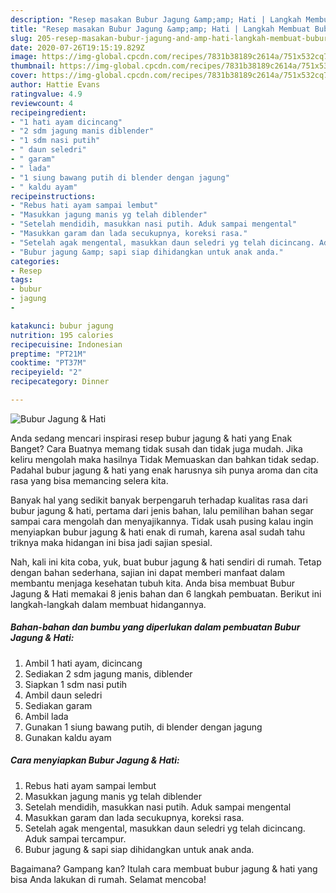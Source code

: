 ```yaml
---
description: "Resep masakan Bubur Jagung &amp;amp; Hati | Langkah Membuat Bubur Jagung &amp;amp; Hati Yang Bikin Ngiler"
title: "Resep masakan Bubur Jagung &amp;amp; Hati | Langkah Membuat Bubur Jagung &amp;amp; Hati Yang Bikin Ngiler"
slug: 205-resep-masakan-bubur-jagung-and-amp-hati-langkah-membuat-bubur-jagung-and-amp-hati-yang-bikin-ngiler
date: 2020-07-26T19:15:19.829Z
image: https://img-global.cpcdn.com/recipes/7831b38189c2614a/751x532cq70/bubur-jagung-hati-foto-resep-utama.jpg
thumbnail: https://img-global.cpcdn.com/recipes/7831b38189c2614a/751x532cq70/bubur-jagung-hati-foto-resep-utama.jpg
cover: https://img-global.cpcdn.com/recipes/7831b38189c2614a/751x532cq70/bubur-jagung-hati-foto-resep-utama.jpg
author: Hattie Evans
ratingvalue: 4.9
reviewcount: 4
recipeingredient:
- "1 hati ayam dicincang"
- "2 sdm jagung manis diblender"
- "1 sdm nasi putih"
- " daun seledri"
- " garam"
- " lada"
- "1 siung bawang putih di blender dengan jagung"
- " kaldu ayam"
recipeinstructions:
- "Rebus hati ayam sampai lembut"
- "Masukkan jagung manis yg telah diblender"
- "Setelah mendidih, masukkan nasi putih. Aduk sampai mengental"
- "Masukkan garam dan lada secukupnya, koreksi rasa."
- "Setelah agak mengental, masukkan daun seledri yg telah dicincang. Aduk sampai tercampur."
- "Bubur jagung &amp; sapi siap dihidangkan untuk anak anda."
categories:
- Resep
tags:
- bubur
- jagung
- 

katakunci: bubur jagung  
nutrition: 195 calories
recipecuisine: Indonesian
preptime: "PT21M"
cooktime: "PT37M"
recipeyield: "2"
recipecategory: Dinner

---
```



![Bubur Jagung &amp; Hati](https://img-global.cpcdn.com/recipes/7831b38189c2614a/751x532cq70/bubur-jagung-hati-foto-resep-utama.jpg)

Anda sedang mencari inspirasi resep bubur jagung &amp; hati yang Enak Banget? Cara Buatnya memang tidak susah dan tidak juga mudah. Jika keliru mengolah maka hasilnya Tidak Memuaskan dan bahkan tidak sedap. Padahal bubur jagung &amp; hati yang enak harusnya sih punya aroma dan cita rasa yang bisa memancing selera kita.



Banyak hal yang sedikit banyak berpengaruh terhadap kualitas rasa dari bubur jagung &amp; hati, pertama dari jenis bahan, lalu pemilihan bahan segar sampai cara mengolah dan menyajikannya. Tidak usah pusing kalau ingin menyiapkan bubur jagung &amp; hati enak di rumah, karena asal sudah tahu triknya maka hidangan ini bisa jadi sajian spesial.


Nah, kali ini kita coba, yuk, buat bubur jagung &amp; hati sendiri di rumah. Tetap dengan bahan sederhana, sajian ini dapat memberi manfaat dalam membantu menjaga kesehatan tubuh kita. Anda bisa membuat Bubur Jagung &amp; Hati memakai 8 jenis bahan dan 6 langkah pembuatan. Berikut ini langkah-langkah dalam membuat hidangannya.

<!--inarticleads1-->

##### Bahan-bahan dan bumbu yang diperlukan dalam pembuatan Bubur Jagung &amp; Hati:

1. Ambil 1 hati ayam, dicincang
1. Sediakan 2 sdm jagung manis, diblender
1. Siapkan 1 sdm nasi putih
1. Ambil  daun seledri
1. Sediakan  garam
1. Ambil  lada
1. Gunakan 1 siung bawang putih, di blender dengan jagung
1. Gunakan  kaldu ayam




<!--inarticleads2-->

##### Cara menyiapkan Bubur Jagung &amp; Hati:

1. Rebus hati ayam sampai lembut
1. Masukkan jagung manis yg telah diblender
1. Setelah mendidih, masukkan nasi putih. Aduk sampai mengental
1. Masukkan garam dan lada secukupnya, koreksi rasa.
1. Setelah agak mengental, masukkan daun seledri yg telah dicincang. Aduk sampai tercampur.
1. Bubur jagung &amp; sapi siap dihidangkan untuk anak anda.




Bagaimana? Gampang kan? Itulah cara membuat bubur jagung &amp; hati yang bisa Anda lakukan di rumah. Selamat mencoba!
